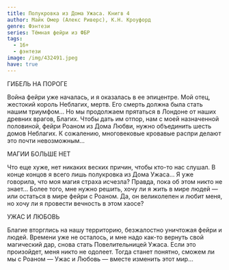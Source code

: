 ```yaml
---
title: Полукровка из Дома Ужаса. Книгв 4
author: Майк Омер (Алекс Риверс), К.Н. Кроуфорд
genre: Фэнтези
series: Тёмная фейри из ФБР
tags:
  - 16+
  - фэнтези
image: /img/432491.jpeg
have: true
---
```

ГИБЕЛЬ НА ПОРОГЕ

Война фейри уже началась, и я оказалась в ее эпицентре. Мой отец, жестокий король Неблагих, мертв. Его смерть должна была стать нашим триумфом… Но мы продолжаем прятаться в Лондоне от наших древних врагов, Благих. Чтобы дать им отпор, нам с моей назначенной половиной, фейри Роаном из Дома Любви, нужно объединить шесть домов Неблагих. К сожалению, многовековые кровавые распри делают это почти невозможным…

МАГИИ БОЛЬШЕ НЕТ

Что еще хуже, нет никаких веских причин, чтобы кто-то нас слушал. В конце концов я всего лишь полукровка из Дома Ужаса… Я уже говорила, что моя магия страха исчезла? Правда, пока об этом никто не знает… Более того, мне нужно решить, хочу ли я жить в мире людей — или остаться в мире фейри с Роаном. Да, он великолепен и любит меня, но хочу ли я провести вечность в этом хаосе?

УЖАС И ЛЮБОВЬ

Благие вторглись на нашу территорию, безжалостно уничтожая фейри и людей. Времени уже не осталось, и мне надо как-то вернуть свой магический дар, снова стать Повелительницей Ужаса. Если это произойдет, меня никто не одолеет. Тогда станет понятно, сможем ли мы с Роаном — Ужас и Любовь — вместе изменить этот мир…